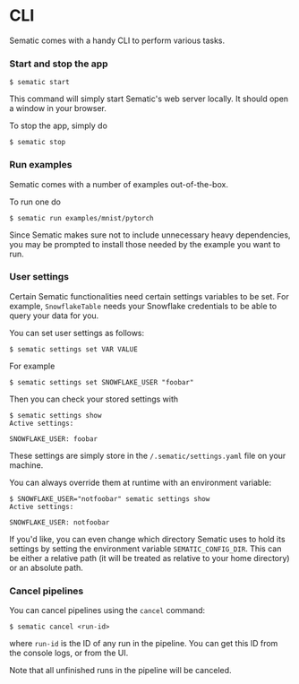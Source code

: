 # CLI

Sematic comes with a handy CLI to perform various tasks.

### Start and stop the app

```shell
$ sematic start
```

This command will simply start Sematic's web server locally. It should open a
window in your browser.

To stop the app, simply do

```shell
$ sematic stop
```

### Run examples

Sematic comes with a number of examples out-of-the-box.

To run one do

```shell
$ sematic run examples/mnist/pytorch
```

Since Sematic makes sure not to include unnecessary heavy dependencies, you may
be prompted to install those needed by the example you want to run.


### User settings

Certain Sematic functionalities need certain settings variables to be set. For
example, `SnowflakeTable` needs your Snowflake credentials to be able to query
your data for you.

You can set user settings as follows:

```shell
$ sematic settings set VAR VALUE
```

For example

```shell
$ sematic settings set SNOWFLAKE_USER "foobar"
```

Then you can check your stored settings with

```shell
$ sematic settings show
Active settings:

SNOWFLAKE_USER: foobar
```

These settings are simply store in the `/.sematic/settings.yaml` file on
your machine.

You can always override them at runtime with an environment variable:

```shell
$ SNOWFLAKE_USER="notfoobar" sematic settings show
Active settings:

SNOWFLAKE_USER: notfoobar
```

If you'd like, you can even change which directory Sematic uses to hold its
settings by setting the environment variable `SEMATIC_CONFIG_DIR`. This can
be either a relative path (it will be treated as relative to your home directory)
or an absolute path.

### Cancel pipelines

You can cancel pipelines using the `cancel` command:

```shell
$ sematic cancel <run-id>
```

where `run-id` is the ID of any run in the pipeline. You can get this ID from
the console logs, or from the UI.

Note that all unfinished runs in the pipeline will be canceled.